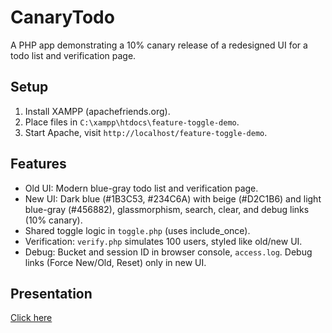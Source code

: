 # CanaryTodo

A PHP app demonstrating a 10% canary release of a redesigned UI for a todo list and verification page.

## Setup
1. Install XAMPP (apachefriends.org).
2. Place files in `C:\xampp\htdocs\feature-toggle-demo`.
3. Start Apache, visit `http://localhost/feature-toggle-demo`.

## Features
- Old UI: Modern blue-gray todo list and verification page.
- New UI: Dark blue (#1B3C53, #234C6A) with beige (#D2C1B6) and light blue-gray (#456882), glassmorphism, search, clear, and debug links (10% canary).
- Shared toggle logic in `toggle.php` (uses include_once).
- Verification: `verify.php` simulates 100 users, styled like old/new UI.
- Debug: Bucket and session ID in browser console, `access.log`. Debug links (Force New/Old, Reset) only in new UI.


## Presentation
[Click here](https://docs.google.com/presentation/d/163eXjO8eP0Npzng-evbgVL7bXR1d7dRAEcL_tlEFuNw/edit?usp=sharing)
